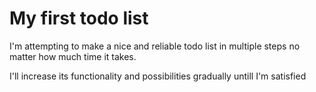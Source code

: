 # My first todo list

I'm attempting to make a nice and reliable todo list in multiple steps no matter how much time it takes.

I'll increase its functionality and possibilities gradually untill I'm satisfied
